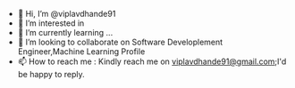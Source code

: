- 👋 Hi, I’m @viplavdhande91
- 👀 I’m interested in 
- 🌱 I’m currently learning ...
- 💞️ I’m looking to collaborate on Software Developlement Engineer,Machine Learning Profile
- 📫 How to reach me : Kindly reach me on viplavdhande91@gmail.com;I'd be happy to reply.

<!---
viplavdhande91/viplavdhande91 is a ✨ special ✨ repository because its `README.md` (this file) appears on your GitHub profile.
You can click the Preview link to take a look at your changes.
--->
